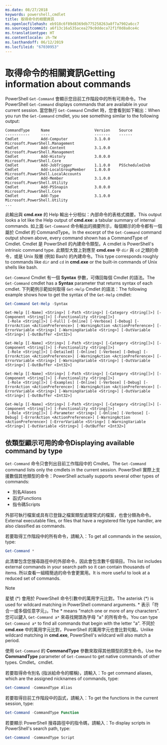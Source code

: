 ```yaml
---
ms.date: 08/27/2018
keywords: powershell,cmdlet
title: 取得命令的相關資訊
ms.openlocfilehash: eb918c6f89d8369db775258263a8f7a7902a6cc7
ms.sourcegitcommit: a6f13c16a535acea279c0ddeca72f1f0d8a8ce4c
ms.translationtype: HT
ms.contentlocale: zh-TW
ms.lasthandoff: 06/12/2019
ms.locfileid: "67030953"
---
```

# <a name="getting-information-about-commands"></a><span data-ttu-id="ec135-103">取得命令的相關資訊</span><span class="sxs-lookup"><span data-stu-id="ec135-103">Getting information about commands</span></span>

<span data-ttu-id="ec135-104">PowerShell `Get-Command` 會顯示您目前工作階段中的所有可用命令。</span><span class="sxs-lookup"><span data-stu-id="ec135-104">The PowerShell `Get-Command` displays commands that are available in your current session.</span></span>
<span data-ttu-id="ec135-105">當您執行 `Get-Command` Cmdlet 時，您會看到如下輸出：</span><span class="sxs-lookup"><span data-stu-id="ec135-105">When you run the `Get-Command` cmdlet, you see something similar to the following output:</span></span>

```output
CommandType     Name                    Version    Source
-----------     ----                    -------    ------
Cmdlet          Add-Computer            3.1.0.0    Microsoft.PowerShell.Management
Cmdlet          Add-Content             3.1.0.0    Microsoft.PowerShell.Management
Cmdlet          Add-History             3.0.0.0    Microsoft.PowerShell.Core
Cmdlet          Add-JobTrigger          1.1.0.0    PSScheduledJob
Cmdlet          Add-LocalGroupMember    1.0.0.0    Microsoft.PowerShell.LocalAccounts
Cmdlet          Add-Member              3.1.0.0    Microsoft.PowerShell.Utility
Cmdlet          Add-PSSnapin            3.0.0.0    Microsoft.PowerShell.Core
Cmdlet          Add-Type                3.1.0.0    Microsoft.PowerShell.Utility
...
```

<span data-ttu-id="ec135-106">此輸出與 **cmd.exe** 的 Help 輸出十分相似：內部命令的表格式摘要。</span><span class="sxs-lookup"><span data-stu-id="ec135-106">This output looks a lot like the Help output of **cmd.exe**: a tabular summary of internal commands.</span></span> <span data-ttu-id="ec135-107">如上面 `Get-Command` 命令輸出的摘要所示，每個顯示的命令都有一個屬於 Cmdlet 的 CommandType。</span><span class="sxs-lookup"><span data-stu-id="ec135-107">In the excerpt of the `Get-Command` command output shown above, every command shown has a CommandType of Cmdlet.</span></span> <span data-ttu-id="ec135-108">Cmdlet 是 PowerShell 的內建命令類型。</span><span class="sxs-lookup"><span data-stu-id="ec135-108">A cmdlet is PowerShell's intrinsic command type.</span></span> <span data-ttu-id="ec135-109">此類型大致上對應至 **cmd.exe** 中 `dir` 與 `cd` 之類的命令，或是 Unix 殼層 (例如 Bash) 的內建命令。</span><span class="sxs-lookup"><span data-stu-id="ec135-109">This type corresponds roughly to commands like `dir` and `cd` in **cmd.exe** or the built-in commands of Unix shells like bash.</span></span>

<span data-ttu-id="ec135-110">`Get-Command` Cmdlet 有一個 **Syntax** 參數，可傳回每個 Cmdlet 的語法。</span><span class="sxs-lookup"><span data-stu-id="ec135-110">The `Get-Command` cmdlet has a **Syntax** parameter that returns syntax of each cmdlet.</span></span> <span data-ttu-id="ec135-111">下列範例示範如何取得 `Get-Help` Cmdlet 的語法：</span><span class="sxs-lookup"><span data-stu-id="ec135-111">The following example shows how to get the syntax of the `Get-Help` cmdlet:</span></span>

```powershell
Get-Command Get-Help -Syntax
```

```output
Get-Help [[-Name] <String>] [-Path <String>] [-Category <String[]>] [-Component <String[]>] [-Functionality <String[]>]
 [-Role <String[]>] [-Full] [-Online] [-Verbose] [-Debug] [-ErrorAction <ActionPreference>] [-WarningAction <ActionPreference>] [-ErrorVariable <String>] [-WarningVariable <String>] [-OutVariable <String>] [-OutBuffer <Int32>]

Get-Help [[-Name] <String>] [-Path <String>] [-Category <String[]>] [-Component <String[]>] [-Functionality <String[]>]
 [-Role <String[]>] [-Detailed] [-Online] [-Verbose] [-Debug] [-ErrorAction <ActionPreference>] [-WarningAction <ActionPreference>] [-ErrorVariable <String>] [-WarningVariable <String>] [-OutVariable <String>] [-OutBuffer <Int32>]

Get-Help [[-Name] <String>] [-Path <String>] [-Category <String[]>] [-Component <String[]>] [-Functionality <String[]>]
 [-Role <String[]>] [-Examples] [-Online] [-Verbose] [-Debug] [-ErrorAction <ActionPreference>] [-WarningAction <ActionPreference>] [-ErrorVariable <String>] [-WarningVariable <String>] [-OutVariable <String>] [-OutBuffer <Int32>]

Get-Help [[-Name] <String>] [-Path <String>] [-Category <String[]>] [-Component <String[]>] [-Functionality <String[]>]
 [-Role <String[]>] [-Parameter <String>] [-Online] [-Verbose] [-Debug] [-ErrorAction <ActionPreference>] [-WarningAction <ActionPreference>] [-ErrorVariable <String>] [-WarningVariable <String>] [-OutVariable <String>] [-OutBuffer <Int32>]
```

## <a name="displaying-available-command-by-type"></a><span data-ttu-id="ec135-112">依類型顯示可用的命令</span><span class="sxs-lookup"><span data-stu-id="ec135-112">Displaying available command by type</span></span>

<span data-ttu-id="ec135-113">`Get-Command` 命令只會列出目前工作階段中的 Cmdlet。</span><span class="sxs-lookup"><span data-stu-id="ec135-113">The `Get-Command` command lists only the cmdlets in the current session.</span></span> <span data-ttu-id="ec135-114">PowerShell 實際上支援數個其他類型的命令：</span><span class="sxs-lookup"><span data-stu-id="ec135-114">PowerShell actually supports several other types of commands:</span></span>

- <span data-ttu-id="ec135-115">別名</span><span class="sxs-lookup"><span data-stu-id="ec135-115">Aliases</span></span>
- <span data-ttu-id="ec135-116">函式</span><span class="sxs-lookup"><span data-stu-id="ec135-116">Functions</span></span>
- <span data-ttu-id="ec135-117">指令碼</span><span class="sxs-lookup"><span data-stu-id="ec135-117">Scripts</span></span>

<span data-ttu-id="ec135-118">外部可執行檔案或具有已登錄之檔案類型處理常式的檔案，也會分類為命令。</span><span class="sxs-lookup"><span data-stu-id="ec135-118">External executable files, or files that have a registered file type handler, are also classified as commands.</span></span>

<span data-ttu-id="ec135-119">若要取得工作階段中的所有命令，請輸入：</span><span class="sxs-lookup"><span data-stu-id="ec135-119">To get all commands in the session, type:</span></span>

```powershell
Get-Command *
```

<span data-ttu-id="ec135-120">此清單包含您搜尋路徑中的外部命令，因此會包含數千個項目。</span><span class="sxs-lookup"><span data-stu-id="ec135-120">This list includes external commands in your search path so it can contain thousands of items.</span></span>
<span data-ttu-id="ec135-121">所以查看一組精簡過的命令會更實用。</span><span class="sxs-lookup"><span data-stu-id="ec135-121">It is more useful to look at a reduced set of commands.</span></span>

> [!NOTE]
> <span data-ttu-id="ec135-122">星號 (\*) 會用於 PowerShell 命令引數中的萬用字元比對。</span><span class="sxs-lookup"><span data-stu-id="ec135-122">The asterisk (\*) is used for wildcard matching in PowerShell command arguments.</span></span> <span data-ttu-id="ec135-123">\* 表示「符合一或多個任意字元」。</span><span class="sxs-lookup"><span data-stu-id="ec135-123">The \* means "match one or more of any characters".</span></span> <span data-ttu-id="ec135-124">您可以鍵入 `Get-Command a*` 來尋找開頭為字母 "a" 的所有命令。</span><span class="sxs-lookup"><span data-stu-id="ec135-124">You can type `Get-Command a*` to find all commands that begin with the letter "a".</span></span> <span data-ttu-id="ec135-125">不同於 **cmd.exe** 中的萬用字元比對，PowerShell 的萬用字元也會比對句點。</span><span class="sxs-lookup"><span data-stu-id="ec135-125">Unlike wildcard matching in **cmd.exe**, PowerShell's wildcard will also match a period.</span></span>

<span data-ttu-id="ec135-126">使用 `Get-Command` 的 **CommandType** 參數來取得其他類型的原生命令。</span><span class="sxs-lookup"><span data-stu-id="ec135-126">Use the **CommandType** parameter of `Get-Command` to get native commands of other types.</span></span>
<span data-ttu-id="ec135-127">Cmdlet。</span><span class="sxs-lookup"><span data-stu-id="ec135-127">cmdlet.</span></span>

<span data-ttu-id="ec135-128">若要取得命令別名 (指派給命令的暱稱)，請輸入：</span><span class="sxs-lookup"><span data-stu-id="ec135-128">To get command aliases, which are the assigned nicknames of commands, type:</span></span>

```powershell
Get-Command -CommandType Alias
```

<span data-ttu-id="ec135-129">若要取得目前工作階段中的函式，請輸入：</span><span class="sxs-lookup"><span data-stu-id="ec135-129">To get the functions in the current session, type:</span></span>

```powershell
Get-Command -CommandType Function
```

<span data-ttu-id="ec135-130">若要顯示 PowerShell 搜尋路徑中的指令碼，請輸入：</span><span class="sxs-lookup"><span data-stu-id="ec135-130">To display scripts in PowerShell's search path, type:</span></span>

```powershell
Get-Command -CommandType Script
```
